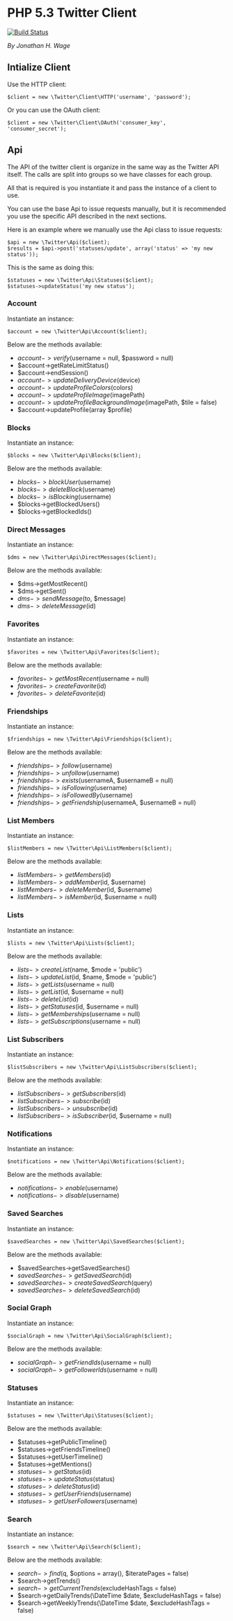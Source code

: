 # PHP 5.3 Twitter Client

[![Build Status](https://secure.travis-ci.org/jwage/Twitter.png?branch=master)](http://travis-ci.org/jwage/Twitter)

*By Jonathan H. Wage*

## Intialize Client

Use the HTTP client:

    $client = new \Twitter\Client\HTTP('username', 'password');

Or you can use the OAuth client:

    $client = new \Twitter\Client\OAuth('consumer_key', 'consumer_secret');

## Api

The API of the twitter client is organize in the same way as the Twitter API 
itself. The calls are split into groups so we have classes for each group.

All that is required is you instantiate it and pass the instance of a client
to use.

You can use the base Api to issue requests manually, but it is recommended you
use the specific API described in the next sections.

Here is an example where we manually use the Api class to issue requests:

    $api = new \Twitter\Api($client);
    $results = $api->post('statuses/update', array('status' => 'my new status'));

This is the same as doing this:

    $statuses = new \Twitter\Api\Statuses($client);
    $statuses->updateStatus('my new status');

### Account

Instantiate an instance:

    $account = new \Twitter\Api\Account($client);

Below are the methods available:

* $account->verify($username = null, $password = null)
* $account->getRateLimitStatus()
* $account->endSession()
* $account->updateDeliveryDevice($device)
* $account->updateProfileColors($colors)
* $account->updateProfileImage($imagePath)
* $account->updateProfileBackgroundImage($imagePath, $tile = false)
* $account->updateProfile(array $profile)

### Blocks

Instantiate an instance:

    $blocks = new \Twitter\Api\Blocks($client);

Below are the methods available:

* $blocks->blockUser($username)
* $blocks->deleteBlock($username)
* $blocks->isBlocking($username)
* $blocks->getBlockedUsers()
* $blocks->getBlockedIds()

### Direct Messages

Instantiate an instance:

    $dms = new \Twitter\Api\DirectMessages($client);

Below are the methods available:

* $dms->getMostRecent()
* $dms->getSent()
* $dms->sendMessage($to, $message)
* $dms->deleteMessage($id)

### Favorites

Instantiate an instance:

    $favorites = new \Twitter\Api\Favorites($client);

Below are the methods available:

* $favorites->getMostRecent($username = null)
* $favorites->createFavorite($id)
* $favorites->deleteFavorite($id)

### Friendships

Instantiate an instance:

    $friendships = new \Twitter\Api\Friendships($client);

Below are the methods available:

* $friendships->follow($username)
* $friendships->unfollow($username)
* $friendships->exists($usernameA, $usernameB = null)
* $friendships->isFollowing($username)
* $friendships->isFollowedBy($username)
* $friendships->getFriendship($usernameA, $usernameB = null)

### List Members

Instantiate an instance:

    $listMembers = new \Twitter\Api\ListMembers($client);

Below are the methods available:

* $listMembers->getMembers($id)
* $listMembers->addMember($id, $username)
* $listMembers->deleteMember($id, $username)
* $listMembers->isMember($id, $username = null)

### Lists

Instantiate an instance:

    $lists = new \Twitter\Api\Lists($client);

Below are the methods available:

* $lists->createList($name, $mode = 'public')
* $lists->updateList($id, $name, $mode = 'public')
* $lists->getLists($username = null)
* $lists->getList($id, $username = null)
* $lists->deleteList($id)
* $lists->getStatuses($id, $username = null)
* $lists->getMemberships($username = null)
* $lists->getSubscriptions($username = null)

### List Subscribers

Instantiate an instance:

    $listSubscribers = new \Twitter\Api\ListSubscribers($client);

Below are the methods available:

* $listSubscribers->getSubscribers($id)
* $listSubscribers->subscribe($id)
* $listSubscribers->unsubscribe($id)
* $listSubscribers->isSubscriber($id, $username = null)

### Notifications

Instantiate an instance:

    $notifications = new \Twitter\Api\Notifications($client);

Below are the methods available:

* $notifications->enable($username)
* $notifications->disable($username)

### Saved Searches

Instantiate an instance:

    $savedSearches = new \Twitter\Api\SavedSearches($client);

Below are the methods available:

* $savedSearches->getSavedSearches()
* $savedSearches->getSavedSearch($id)
* $savedSearches->createSavedSearch($query)
* $savedSearches->deleteSavedSearch($id)

### Social Graph

Instantiate an instance:

    $socialGraph = new \Twitter\Api\SocialGraph($client);

Below are the methods available:

* $socialGraph->getFriendIds($username = null)
* $socialGraph->getFollowerIds($username = null)

### Statuses

Instantiate an instance:

    $statuses = new \Twitter\Api\Statuses($client);

Below are the methods available:

* $statuses->getPublicTimeline()
* $statuses->getFriendsTimeline()
* $statuses->getUserTimeline()
* $statuses->getMentions()
* $statuses->getStatus($id)
* $statuses->updateStatus($status)
* $statuses->deleteStatus($id)
* $statuses->getUserFriends($username)
* $statuses->getUserFollowers($username)

### Search

Instantiate an instance:

    $search = new \Twitter\Api\Search($client);

Below are the methods available:

* $search->find($q, $options = array(), $iteratePages = false)
* $search->getTrends()
* $search->getCurrentTrends($excludeHashTags = false)
* $search->getDailyTrends(\DateTime $date, $excludeHashTags = false)
* $search->getWeeklyTrends(\DateTime $date, $excludeHashTags = false)